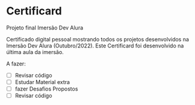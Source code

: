 # Certificard

Projeto final Imersão Dev Alura

Certificado digital pessoal mostrando todos os projetos desenvolvidos na Imersão Dev Alura (Outubro/2022). Este Certificard foi desenvolvido na última aula da imersão.

A fazer:
- [ ] Revisar código
- [ ] Estudar Material extra
- [ ] fazer Desafios Propostos
- [ ] Revisar código
